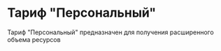 # Тариф "Персональный"

Тариф "Персональный" предназначен для получения расширенного объема ресурсов
